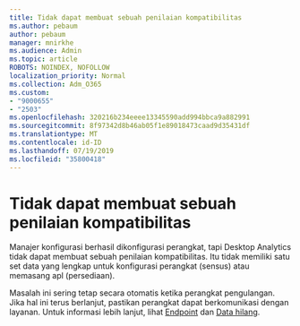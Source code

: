 ```yaml
---
title: Tidak dapat membuat sebuah penilaian kompatibilitas
ms.author: pebaum
author: pebaum
manager: mnirkhe
ms.audience: Admin
ms.topic: article
ROBOTS: NOINDEX, NOFOLLOW
localization_priority: Normal
ms.collection: Adm_O365
ms.custom:
- "9000655"
- "2503"
ms.openlocfilehash: 320216b234eeee13345590add994bbca9a882991
ms.sourcegitcommit: 8f97342d8b46ab05f1e89018473caad9d35431df
ms.translationtype: MT
ms.contentlocale: id-ID
ms.lasthandoff: 07/19/2019
ms.locfileid: "35800418"
---
```

# <a name="cant-create-a-compatibility-assessment"></a>Tidak dapat membuat sebuah penilaian kompatibilitas

Manajer konfigurasi berhasil dikonfigurasi perangkat, tapi Desktop Analytics tidak dapat membuat sebuah penilaian kompatibilitas. Itu tidak memiliki satu set data yang lengkap untuk konfigurasi perangkat (sensus) atau memasang apl (persediaan).

Masalah ini sering tetap secara otomatis ketika perangkat pengulangan. Jika hal ini terus berlanjut, pastikan perangkat dapat berkomunikasi dengan layanan. Untuk informasi lebih lanjut, lihat [Endpoint](https://docs.microsoft.com/sccm/desktop-analytics/enable-data-sharing#endpoints) dan [Data hilang](https://docs.microsoft.com/sccm/desktop-analytics/monitor-connection-health#missing-data).
